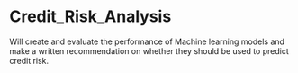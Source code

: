 # Credit_Risk_Analysis
Will create and evaluate the performance of Machine learning models and make a written recommendation on whether they should be used to predict credit risk.
